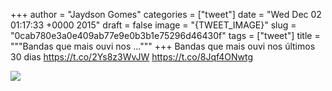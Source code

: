 
+++
author = "Jaydson Gomes"
categories = ["tweet"]
date = "Wed Dec 02 01:17:33 +0000 2015"
draft = false
image = "{TWEET_IMAGE}"
slug = "0cab780e3a0e409ab77e9e0b3b1e75296d46430f"
tags = ["tweet"]
title = """Bandas que mais ouvi nos ..."""
+++
Bandas que mais ouvi nos últimos 30 dias https://t.co/2Ys8z3WvJW https://t.co/8Jqf4ONwtg

![](/images/tweet-media/671860721391636480-CVLtuFxWsAAIeEX.png)